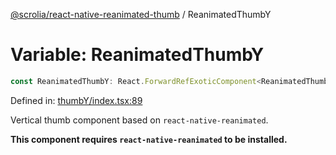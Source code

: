 [@scrolia/react-native-reanimated-thumb](../README.md) / ReanimatedThumbY

# Variable: ReanimatedThumbY

```ts
const ReanimatedThumbY: React.ForwardRefExoticComponent<ReanimatedThumbYProps & React.RefAttributes<View>>;
```

Defined in: [thumbY/index.tsx:89](https://github.com/alpheus-day/scrolia/blob/a7062c82222b0dcb500e88f7ca3fff69b13a5fcd/packages/react-native-reanimated-thumb/src/thumbY/index.tsx#L89)

Vertical thumb component based on `react-native-reanimated`.

**This component requires `react-native-reanimated` to be installed.**
